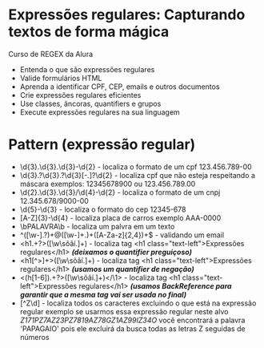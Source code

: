 # Expressões regulares: Capturando textos de forma mágica
Curso de REGEX da Alura

* Entenda o que são expressões regulares
* Valide formulários HTML
* Aprenda a identificar CPF, CEP, emails e outros documentos
* Crie expressões regulares eficientes
* Use classes, âncoras, quantifiers e grupos
* Execute expressões regulares na sua linguagem

# Pattern (expressão regular)

* \d{3}\.\d{3}\.\d{3}-\d{2}  - localiza o formato de um cpf 123.456.789-00
* \d{3}\.?\d{3}\.?\d{3}[-.]?\d{2} - localiza cpf que não esteja respeitando a máscara exemplos: 12345678900 ou 123.456.789.00
* \d{2}\.\d{3}\.\d{3}\/\d{4}-\d{2} - localiza o formato de um cnpj 12.345.678/9000-00
* \d{5}-\d{3} - localiza o formato do cep 12345-678
* [A-Z]{3}-\d{4} - localiza placa de carros exemplo AAA-0000
* \bPALAVRA\b - localiza um palvra em um texto
* ^([\w-]\.?)+@([\w-]+\.)+([A-Za-z]{2,4})+$ - validando um email
* <h1.+?>([\w\sõãí.]+)</h1> - localiza tag  \<h1 class="text-left"\>Expressões regulares\</h1\> ***(deixamos o quantifier preguiçoso)***
* <h1[^>]+>([\w\sõãí.]+)</h1> - localiza tag  \<h1 class="text-left"\>Expressões regulares\</h1\> ***(usamos um quantifier de negação)***
* <(h[1-6]).+?>([\w\sõãí.]+)<\/\1> - localiza tag \<h1 class="text-left"\>Expressões regulares\</h1\> ***(usamos BackReference para garantir que a mesma tag vai ser usada no final)***
* [^Z\d] - localiza todos os caracteres excluindo o que está na expressão regular exemplo se usarmos essa expressão regular neste alvo *Z171PZ7AZ23PZ7819AZ78GZ1AZ99IZ34O* você encontrará a palavra 'PAPAGAIO' pois ele excluirá da busca todas as letras Z seguidas de números
